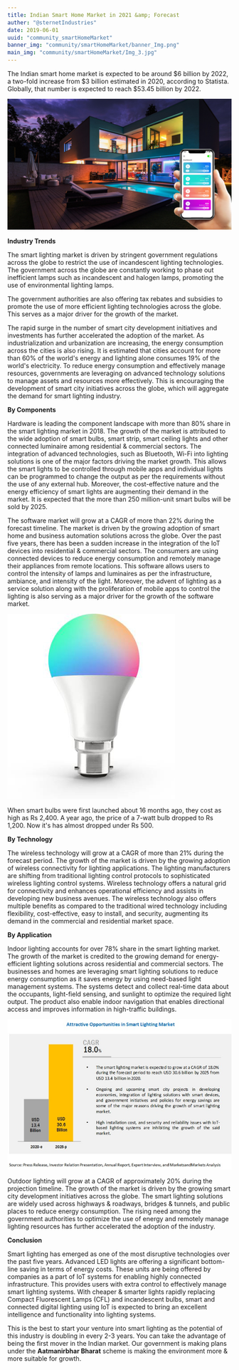```yaml
---
title: Indian Smart Home Market in 2021 &amp; Forecast
auther: "@sternetIndustries"
date: 2019-06-01
uuid: "community_smartHomeMarket"
banner_img: "community/smartHomeMarket/banner_Img.png"
main_img: "community/smartHomeMarket/Img_3.jpg"
---
```


The Indian smart home market is expected to be around $6 billion by 2022, a two-fold increase from $3 billion estimated in 2020, according to Statista. Globally, that number is expected to reach \$53.45 billion by 2022.

![](./smartHomeMarket/Img_2.jpg)

**Industry Trends**

The smart lighting market is driven by stringent government regulations across the globe to restrict the use of incandescent lighting technologies. The government across the globe are constantly working to phase out inefficient lamps such as incandescent and halogen lamps, promoting the use of environmental lighting lamps.

The government authorities are also offering tax rebates and subsidies to promote the use of more efficient lighting technologies across the globe. This serves as a major driver for the growth of the market.

The rapid surge in the number of smart city development initiatives and investments has further accelerated the adoption of the market. As industrialization and urbanization are increasing, the energy consumption across the cities is also rising. It is estimated that cities account for more than 60% of the world&#39;s energy and lighting alone consumes 19% of the world&#39;s electricity. To reduce energy consumption and effectively manage resources, governments are leveraging on advanced technology solutions to manage assets and resources more effectively. This is encouraging the development of smart city initiatives across the globe, which will aggregate the demand for smart lighting industry.

**By Components**

Hardware is leading the component landscape with more than 80% share in the smart lighting market in 2018. The growth of the market is attributed to the wide adoption of smart bulbs, smart strip, smart ceiling lights and other connected luminaire among residential &amp; commercial sectors. The integration of advanced technologies, such as Bluetooth, Wi-Fi into lighting solutions is one of the major factors driving the market growth. This allows the smart lights to be controlled through mobile apps and individual lights can be programmed to change the output as per the requirements without the use of any external hub. Moreover, the cost-effective nature and the energy efficiency of smart lights are augmenting their demand in the market. It is expected that the more than 250 million-unit smart bulbs will be sold by 2025.

The software market will grow at a CAGR of more than 22% during the forecast timeline. The market is driven by the growing adoption of smart home and business automation solutions across the globe. Over the past five years, there has been a sudden increase in the integration of the IoT devices into residential &amp; commercial sectors. The consumers are using connected devices to reduce energy consumption and remotely manage their appliances from remote locations. This software allows users to control the intensity of lamps and luminaires as per the infrastructure, ambiance, and intensity of the light. Moreover, the advent of lighting as a service solution along with the proliferation of mobile apps to control the lighting is also serving as a major driver for the growth of the software market.

![](./smartHomeMarket/Img_3.jpg)

When smart bulbs were first launched about 16 months ago, they cost as high as Rs 2,400. A year ago, the price of a 7-watt bulb dropped to Rs 1,200. Now it&#39;s has almost dropped under Rs 500.

**By Technology**

The wireless technology will grow at a CAGR of more than 21% during the forecast period. The growth of the market is driven by the growing adoption of wireless connectivity for lighting applications. The lighting manufacturers are shifting from traditional lighting control protocols to sophisticated wireless lighting control systems. Wireless technology offers a natural grid for connectivity and enhances operational efficiency and assists in developing new business avenues. The wireless technology also offers multiple benefits as compared to the traditional wired technology including flexibility, cost-effective, easy to install, and security, augmenting its demand in the commercial and residential market space.

**By Application**

Indoor lighting accounts for over 78% share in the smart lighting market. The growth of the market is credited to the growing demand for energy-efficient lighting solutions across residential and commercial sectors. The businesses and homes are leveraging smart lighting solutions to reduce energy consumption as it saves energy by using need-based light management systems. The systems detect and collect real-time data about the occupants, light-field sensing, and sunlight to optimize the required light output. The product also enable indoor navigation that enables directional access and improves information in high-traffic buildings.

![](./smartHomeMarket/Img_1.jpg)

Outdoor lighting will grow at a CAGR of approximately 20% during the projection timeline. The growth of the market is driven by the growing smart city development initiatives across the globe. The smart lighting solutions are widely used across highways &amp; roadways, bridges &amp; tunnels, and public places to reduce energy consumption. The rising need among the government authorities to optimize the use of energy and remotely manage lighting resources has further accelerated the adoption of the industry.

**Conclusion**

Smart lighting has emerged as one of the most disruptive technologies over the past five years. Advanced LED lights are offering a significant bottom-line saving in terms of energy costs. These units are being offered by companies as a part of IoT systems for enabling highly connected infrastructure. This provides users with extra control to effectively manage smart lighting systems. With cheaper &amp; smarter lights rapidly replacing Compact Fluorescent Lamps (CFL) and incandescent bulbs, smart and connected digital lighting using IoT is expected to bring an excellent intelligence and functionality into lighting systems.

This is the best to start your venture into smart lighting as the potential of this industry is doubling in every 2-3 years. You can take the advantage of being the first mover in the Indian market. Our government is making plans under the **Aatmanirbhar Bharat** scheme is making the environment more &amp; more suitable for growth.
